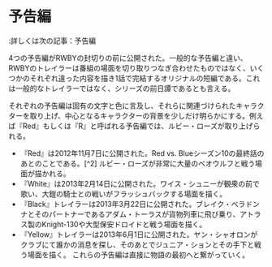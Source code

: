 # 予告編
:詳しくは次の記事：予告編

4つの予告編がRWBYの封切りの前に公開された。一般的な予告編と違い、RWBYのトレイラーは番組の場面を切り取りつなぎ合わせたものではなく、いくつかのそれぞれ違った内容を描き1話で完結するオリジナルの短編である。これは一般的なトレイラーではなく、シリーズの前日譚であるとも言える。

それぞれの予告編は固有の文字と色に言及し、それらに関連づけられたキャラクターを取り上げ、中心となるキャラクターの背景を少しだけ明らかにする。例えば『Red』もしくは『R』と呼ばれる予告編では、ルビー・ローズが取り上げられる。

* 『Red』は2012年11月7日に公開された。Red vs. Blueシーズン10の最終話のあとのことである。[^2] ルビー・ローズが非常に大量のベオウルフと戦う場面が描かれる。
* 『White』は2013年2月14日に公開された。ワイス・シュニーが観衆の前で歌い、大鎧の騎士との戦いがフラッシュバックする場面を描く。
* 『Black』トレイラーは2013年3月22日に公開された。ブレイク・ベラドンナとそのパートナーであるアダム・トーラスが貨物列車に飛び乗り、アトラス製のKnight-130や大型保安ドロイドと戦う場面を描く。
* 『Yellow』トレイラーは2013年6月1日に公開された。ヤン・シャオロンがクラブにて誰かの消息を探し、そのあとでジュニア・ションとその手下と戦う場面を描く。
これらの予告編は直接に物語の最初へと繋がっていく。
